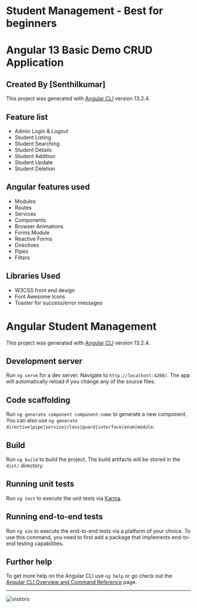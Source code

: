 
# Student Management - Best for beginners
# Angular 13 Basic Demo CRUD Application

## Created By [Senthilkumar]

This project was generated with [Angular CLI](https://github.com/angular/angular-cli) version 13.2.4.

## Feature list

 * Admin Login & Logout
 * Student Listing
 * Student Searching
 * Student Details
 * Student Addition
 * Student Update
 * Student Deletion


## Angular features used

 * Modules
 * Routes
 * Services
 * Components
 * Browser Animations
 * Forms Module
 * Reactive Forms
 * Directives
 * Pipes
 * Filters
 

## Libraries Used

 * W3CSS front end design
 * Font Awesome Icons
 * Toaster for success/error messages


# Angular Student Management

This project was generated with [Angular CLI](https://github.com/angular/angular-cli) version 13.2.4.

## Development server

Run `ng serve` for a dev server. Navigate to `http://localhost:4200/`. The app will automatically reload if you change any of the source files.

## Code scaffolding

Run `ng generate component component-name` to generate a new component. You can also use `ng generate directive|pipe|service|class|guard|interface|enum|module`.

## Build

Run `ng build` to build the project. The build artifacts will be stored in the `dist/` directory.

## Running unit tests

Run `ng test` to execute the unit tests via [Karma](https://karma-runner.github.io).

## Running end-to-end tests

Run `ng e2e` to execute the end-to-end tests via a platform of your choice. To use this command, you need to first add a package that implements end-to-end testing capabilities.

## Further help

To get more help on the Angular CLI use `ng help` or go check out the [Angular CLI Overview and Command Reference](https://angular.io/cli) page.

------------



![visitors](https://img.shields.io/badge/dynamic/json?color=badge&label=Thank%20you%20for%20visiting%20%28Since%20July%202022%29&query=value&url=https://api.countapi.xyz/hit/Senthilkumar.Student-Management-Angular-13-CRUD/readme)
